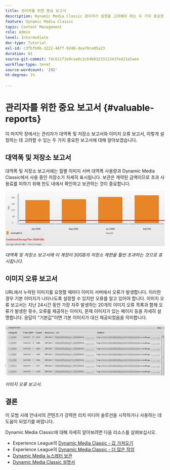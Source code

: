 ```yaml
---
title: 관리자를 위한 중요 보고서
description: Dynamic Media Classic 관리자가 설정을 고려해야 하는 두 가지 중요한 보고서를 살펴보십시오.
feature: Dynamic Media Classic
topic: Content Management
role: Admin
level: Intermediate
doc-type: Tutorial
exl-id: c3fbfb0b-3222-46ff-9248-dea70ce85a23
duration: 61
source-git-commit: f4c621f3a9caa8c2c64b8323312343fe421a5aee
workflow-type: tm+mt
source-wordcount: '292'
ht-degree: 1%

---
```


# 관리자를 위한 중요 보고서 {#valuable-reports}

이 마지막 장에서는 관리자가 대역폭 및 저장소 보고서와 이미지 오류 보고서, 이렇게 설정하는 데 고려할 수 있는 두 가지 중요한 보고서에 대해 알아보겠습니다.

## 대역폭 및 저장소 보고서

대역폭 및 저장소 보고서에는 월별 이미지 서버 대역폭 사용량과 Dynamic Media Classic에서 사용 중인 저장소가 자세히 표시됩니다. 보관은 계약된 금액이므로 초과 사용료를 피하기 위해 한도 내에서 확인하고 보관하는 것이 중요합니다.

![이미지](assets/valuable-reports/reports-1.jpg)

_대역폭 및 저장소 보고서에 이 계정이 30GB의 저장소 제한을 훨씬 초과하는 것으로 표시됩니다._

## 이미지 오류 보고서

URL에서 누락된 이미지를 요청할 때마다 이미지 서버에서 오류가 발생합니다. 이러한 경우 기본 이미지가 나타나도록 설정할 수 있지만 오류를 알고 있어야 합니다. 이미지 오류 보고서는 지난 24시간 동안 가장 자주 발생하는 20개의 이미지 오류 목록과 함께 오류가 발생한 횟수, 오류를 제공하는 이미지, 문제 이미지가 있는 페이지 등을 자세히 설명합니다. 응답이 &quot;기본값&quot;이면 기본 이미지가 대신 제공되었음을 의미합니다.

![이미지](assets/valuable-reports/reports-2.jpg)

_이미지 오류 보고서._

## 결론

이 모범 사례 안내서의 콘텐츠가 강력한 리치 미디어 솔루션을 시작하거나 사용하는 데 도움이 되었기를 바랍니다.

Dynamic Media Classic에 대해 자세히 알아보려면 다음 리소스를 살펴보십시오.

- Experience League의 [Dynamic Media Classic - 값 가져오기](https://guided.adobe.com/?launch=AEM-5a#recommended/solutions/experience-manager)
- Experience League의 [Dynamic Media Classic - 더 많은 작업](https://guided.adobe.com/?launch=AEM-6a#recommended/solutions/experience-manager)
- [Dynamic Media 뉴스레터 보관](https://experienceleague.adobe.com/docs/dynamic-media-classic/using/dynamic-media-newsletter.html?lang=ko)
- [Dynamic Media Classic 설명서](https://experienceleague.adobe.com/docs/dynamic-media-classic/using/home.html?lang=ko)
